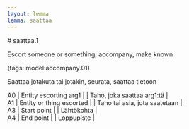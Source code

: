 ```yaml
---
layout: lemma
lemma: saattaa
---
```


<div class="sense">
# <span class="sensename">saattaa.1</span>

<span class="description">Escort someone or something, accompany, make known</span>

(tags: model:accompany.01)

<span class="description">Saattaa jotakuta tai jotakin, seurata, saattaa tietoon</span>

A0 | Entity escorting arg1 |   | Taho, joka saattaa arg1:tä |  
A1 | Entity or thing escorted |   | Taho tai asia, jota saatetaan |  
A3 | Start point |   | Lähtökohta |  
A4 | End point |   | Loppupiste |  

</div>

